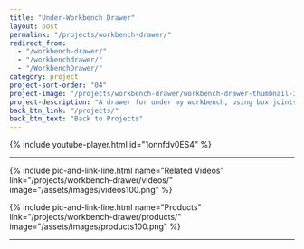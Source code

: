 ```yaml
---
title: "Under-Workbench Drawer"
layout: post
permalink: "/projects/workbench-drawer/"
redirect_from:
  - "/workbench-drawer/"
  - "/workbenchdrawer/"
  - "/WorkbenchDrawer/"
category: project
project-sort-order: "04"
project-image: "/projects/workbench-drawer/workbench-drawer-thumbnail-320.jpg"
project-description: "A drawer for under my workbench, using box joints."
back_btn_link: "/projects/"
back_btn_text: "Back to Projects"
---
```


{% include youtube-player.html id="1onnfdv0ES4" %}

<p style="clear: left"></p>

<hr class="hr-thick">

<p></p>

{% include pic-and-link-line.html
  name="Related Videos"
  link="/projects/workbench-drawer/videos/"
  image="/assets/images/videos100.png" %}

{% include pic-and-link-line.html
  name="Products"
  link="/projects/workbench-drawer/products/"
  image="/assets/images/products100.png" %}

<hr class="hr-thick">

<p></p>
